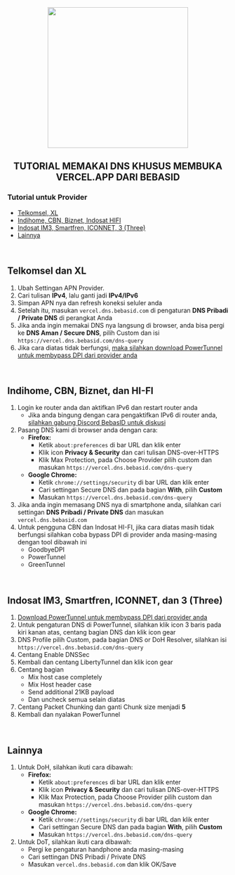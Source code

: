 <div align="center">
  <img src="https://upload.wikimedia.org/wikipedia/commons/5/5e/Vercel_logo_black.svg" width="320px">
  <h2>TUTORIAL MEMAKAI DNS KHUSUS MEMBUKA VERCEL.APP DARI BEBASID</h2>
</div>

### Tutorial untuk Provider
- [Telkomsel, XL](#telkomsel-dan-xl)
- [Indihome, CBN, Biznet, Indosat HIFI](#indihome-cbn-biznet-dan-hi-fi)
- [Indosat IM3, Smartfren, ICONNET, 3 (Three)](#indosat-im3-smartfren-iconnet-dan-3-three)
- [Lainnya](#lainnya)

<br>

## Telkomsel dan XL
1.  Ubah Settingan APN Provider.
2.  Cari tulisan **IPv4**, lalu ganti jadi **IPv4/IPv6**
3.  Simpan APN nya dan refresh koneksi seluler anda
4.  Setelah itu, masukan `vercel.dns.bebasid.com` di pengaturan **DNS Pribadi / Private DNS** di perangkat Anda 
5.  Jika anda ingin memakai DNS nya langsung di browser, anda bisa pergi ke **DNS Aman / Secure DNS**, pilih Custom dan isi `https://vercel.dns.bebasid.com/dns-query`
6.  Jika cara diatas tidak berfungsi, [maka silahkan download PowerTunnel untuk membypass DPI dari provider anda](https://github.com/krlvm/PowerTunnel-Android/releases)
<br>

## Indihome, CBN, Biznet, dan HI-FI
1.  Login ke router anda dan aktifkan IPv6 dan restart router anda
       -  Jika anda bingung dengan cara pengaktifkan IPv6 di router anda, [silahkan gabung Discord BebasID untuk diskusi](https://discord.gg/q7AAX3W)
2.  Pasang DNS kami di browser anda dengan cara:
       - **Firefox:**
          - Ketik `about:preferences` di bar URL dan klik enter
          - Klik icon **Privacy & Security** dan cari tulisan DNS-over-HTTPS
          - Klik Max Protection, pada Choose Provider pilih custom dan masukan `https://vercel.dns.bebasid.com/dns-query`
       - **Google Chrome:**
          - Ketik `chrome://settings/security` di bar URL dan klik enter
          - Cari settingan Secure DNS dan pada bagian **With**, pilih **Custom**
          - Masukan `https://vercel.dns.bebasid.com/dns-query`
3.  Jika anda ingin memasang DNS nya di smartphone anda, silahkan cari settingan **DNS Pribadi / Private DNS** dan masukan `vercel.dns.bebasid.com`
4.  Untuk pengguna CBN dan Indosat HI-FI, jika cara diatas masih tidak berfungsi silahkan coba bypass DPI di provider anda masing-masing dengan tool dibawah ini
       - GoodbyeDPI
       - PowerTunnel
       - GreenTunnel
<br>

## Indosat IM3, Smartfren, ICONNET, dan 3 (Three)
1.  [Download PowerTunnel untuk membypass DPI dari provider anda](https://github.com/krlvm/PowerTunnel-Android/releases)
2.  Untuk pengaturan DNS di PowerTunnel, silahkan klik icon 3 baris pada kiri kanan atas, centang bagian DNS dan klik icon gear
3.  DNS Profile pilih Custom, pada bagian DNS or DoH Resolver, silahkan isi `https://vercel.dns.bebasid.com/dns-query`
4.  Centang Enable DNSSec
5.  Kembali dan centang LibertyTunnel dan klik icon gear
6.  Centang bagian
      - Mix host case completely
      - Mix Host header case
      - Send additional 21KB payload
      - Dan uncheck semua selain diatas
7.  Centang Packet Chunking dan ganti Chunk size menjadi **5**
8.  Kembali dan nyalakan PowerTunnel
<br>

## Lainnya
1.  Untuk DoH, silahkan ikuti cara dibawah:
       - **Firefox:**
          - Ketik `about:preferences` di bar URL dan klik enter
          - Klik icon **Privacy & Security** dan cari tulisan DNS-over-HTTPS
          - Klik Max Protection, pada Choose Provider pilih custom dan masukan `https://vercel.dns.bebasid.com/dns-query`
       - **Google Chrome:**
          - Ketik `chrome://settings/security` di bar URL dan klik enter
          - Cari settingan Secure DNS dan pada bagian **With**, pilih **Custom**
          - Masukan `https://vercel.dns.bebasid.com/dns-query`
2.  Untuk DoT, silahkan ikuti cara dibawah:
      - Pergi ke pengaturan handphone anda masing-masing
      - Cari settingan DNS Pribadi / Private DNS
      - Masukan `vercel.dns.bebasid.com` dan klik OK/Save
